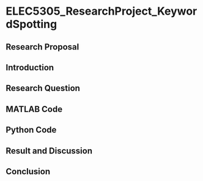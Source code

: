 # ELEC5305_ResearchProject_KeywordSpotting
## Research Proposal
## Introduction 
## Research Question 
## MATLAB Code
## Python Code
## Result and Discussion
## Conclusion 
